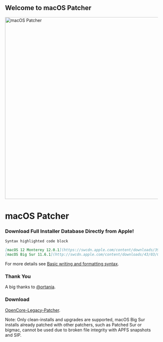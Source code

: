 ## Welcome to macOS Patcher

<img src="images/OC-Patcher.png" alt="macOS Patcher" width="600" />
             <h1>macOS Patcher</h1>

### Download Full Installer Database Directly from Apple!

```markdown
Syntax highlighted code block

[macOS 12 Monterey 12.0.1](https://swcdn.apple.com/content/downloads/39/60/002-23774-A_KNETE2LDIN/4ll6ahj3st7jhqfzzjt1bjp1nhwl4p4zx7/InstallAssistant.pkg)
[macOS Big Sur 11.6.1](http://swcdn.apple.com/content/downloads/43/03/002-23589-A_JLC10H5DJX/7qxktjph49leko1s3jwaqdlh2b3uzyrlfv/InstallAssistant.pkg).

```

For more details see [Basic writing and formatting syntax](https://docs.github.com/en/github/writing-on-github/getting-started-with-writing-and-formatting-on-github/basic-writing-and-formatting-syntax).

### Thank You

A big thanks to [@ortania](https://github.com/rusahang/OpenCore-Legacy-Patcher).

### Download
[OpenCore-Legacy-Patcher](https://github.com/dortania/OpenCore-Legacy-Patcher/releases).

Note: Only clean-installs and upgrades are supported, macOS Big Sur installs already patched with other patchers, such as Patched Sur or bigmac, cannot be used due to broken file integrity with APFS snapshots and SIP.